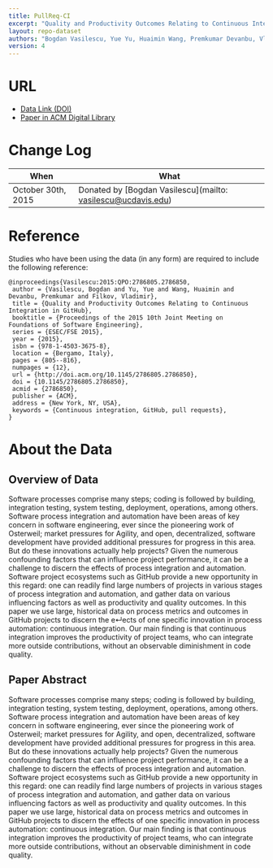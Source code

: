 ```yaml
---
title: PullReq-CI
excerpt: "Quality and Productivity Outcomes Relating to Continuous Integration in GitHub"
layout: repo-dataset
authors: "Bogdan Vasilescu, Yue Yu, Huaimin Wang, Premkumar Devanbu, Vladimir Filkov"
version: 4
---
```


# URL

* [Data Link (DOI)](https://doi.org/10.5281/zenodo.581686)
* [Paper in ACM Digital Library](http://dl.acm.org/citation.cfm?id=2786850)

# Change Log

When | What
---- | ----
October 30th, 2015 | Donated by [Bogdan Vasilescu](mailto: vasilescu@ucdavis.edu)

# Reference

Studies who have been using the data (in any form) are required to include the following reference:

```
@inproceedings{Vasilescu:2015:QPO:2786805.2786850,
 author = {Vasilescu, Bogdan and Yu, Yue and Wang, Huaimin and Devanbu, Premkumar and Filkov, Vladimir},
 title = {Quality and Productivity Outcomes Relating to Continuous Integration in GitHub},
 booktitle = {Proceedings of the 2015 10th Joint Meeting on Foundations of Software Engineering},
 series = {ESEC/FSE 2015},
 year = {2015},
 isbn = {978-1-4503-3675-8},
 location = {Bergamo, Italy},
 pages = {805--816},
 numpages = {12},
 url = {http://doi.acm.org/10.1145/2786805.2786850},
 doi = {10.1145/2786805.2786850},
 acmid = {2786850},
 publisher = {ACM},
 address = {New York, NY, USA},
 keywords = {Continuous integration, GitHub, pull requests},
}
```

# About the Data

## Overview of Data

Software processes comprise many steps; coding is followed by building, integration testing, system testing, deployment,
operations, among others. Software process integration and automation have been areas of key concern in software engineering,
ever since the pioneering work of Osterweil; market pressures for Agility, and open, decentralized, software development
have provided additional pressures for progress in this area. But do these innovations actually help projects?
Given the numerous confounding factors that can influence project performance, it can be a challenge to discern the effects
of process integration and automation. Software project ecosystems such as GitHub provide a new opportunity in
this regard: one can readily find large numbers of projects in various stages of process integration and automation, and
gather data on various influencing factors as well as productivity and quality outcomes. In this paper we use large,
historical data on process metrics and outcomes in GitHub projects to discern the e↵ects of one specific innovation in
process automation: continuous integration. Our main finding is that continuous integration improves the productivity
of project teams, who can integrate more outside contributions, without an observable diminishment in code quality.

## Paper Abstract

Software processes comprise many steps; coding is followed by building, integration testing, system testing, deployment, operations, among others. Software process integration and automation have been areas of key concern in software engineering, ever since the pioneering work of Osterweil; market pressures for Agility, and open, decentralized, software development have provided additional pressures for progress in this area. But do these innovations actually help projects? Given the numerous confounding factors that can influence project performance, it can be a challenge to discern the effects of process integration and automation. Software project ecosystems such as GitHub provide a new opportunity in this regard: one can readily find large numbers of projects in various stages of process integration and automation, and gather data on various influencing factors as well as productivity and quality outcomes. In this paper we use large, historical data on process metrics and outcomes in GitHub projects to discern the effects of one specific innovation in process automation: continuous integration. Our main finding is that continuous integration improves the productivity of project teams, who can integrate more outside contributions, without an observable diminishment in code quality.
